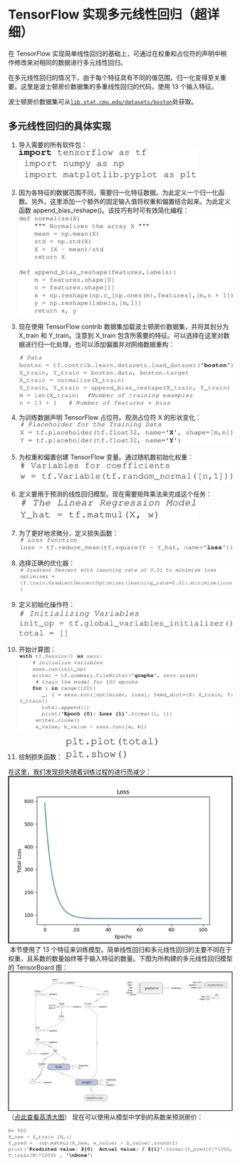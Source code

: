# TensorFlow 实现多元线性回归（超详细）

在 TensorFlow 实现简单线性回归的基础上，可通过在权重和占位符的声明中稍作修改来对相同的数据进行多元线性回归。

在多元线性回归的情况下，由于每个特征具有不同的值范围，归一化变得至关重要。这里是波士顿房价数据集的多重线性回归的代码，使用 13 个输入特征。

波士顿房价数据集可从[`lib.stat.cmu.edu/datasets/boston`](http://lib.stat.cmu.edu/datasets/boston)处获取。

## 多元线性回归的具体实现

1.  导入需要的所有软件包：
    ![](img/c833dca7520775b8c567f3a50cfa83db.jpg)

2.  因为各特征的数据范围不同，需要归一化特征数据。为此定义一个归一化函数。另外，这里添加一个额外的固定输入值将权重和偏置结合起来。为此定义函数 append_bias_reshape()。该技巧有时可有效简化编程：
    ![](img/7d386047f48c26e3b89540d1c93bfcf2.jpg)

3.  现在使用 TensorFlow contrib 数据集加载波士顿房价数据集，并将其划分为 X_train 和 Y_train。注意到 X_train 包含所需要的特征。可以选择在这里对数据进行归一化处理，也可以添加偏置并对网络数据重构：

    ![](img/85ec13e9b1279611d2bcf6383980bace.jpg)

4.  为训练数据声明 TensorFlow 占位符。观测占位符 X 的形状变化：
    ![](img/71bad1f002cd9e778690335d9e26cdbe.jpg)

5.  为权重和偏置创建 TensorFlow 变量。通过随机数初始化权重：
    ![](img/31b885c56d27c2cb1a2a3ad93aee6c17.jpg)

6.  定义要用于预测的线性回归模型。现在需要矩阵乘法来完成这个任务：
    ![](img/e38f06a2a09a1a43fa3bdf6b7f079a2a.jpg)

7.  为了更好地求微分，定义损失函数：
    ![](img/3f66b8daf12f3e60df8dc2d9edd9544a.jpg)

8.  选择正确的优化器：
    ![](img/ac23cc9e94d0d8b3196e93d148083ebd.jpg)

9.  定义初始化操作符：
    ![](img/c220f70f31c1947b7bfc907a8f3f766e.jpg)

10.  开始计算图：
    ![](img/5802894522f23a0f3c4ccee587a3c990.jpg)

11.  绘制损失函数：
    ![](img/993fede6d79cd82395e78061359b433d.jpg)

在这里，我们发现损失随着训练过程的进行而减少：
![](img/a73900ba9bd9a879ce28dfa7744983bf.jpg)
 本节使用了 13 个特征来训练模型。简单线性回归和多元线性回归的主要不同在于权重，且系数的数量始终等于输入特征的数量。下图为所构建的多元线性回归模型的 TensorBoard 图：
![](img/aed41f941b64600645ca0ba32d912034.jpg)
（[点此查看高清大图](http://c.biancheng.net/uploads/allimg/190108/2-1Z10Q40PIM.gif)）
现在可以使用从模型中学到的系数来预测房价：

![](img/2d5b386637a4188b04138d8d468ffde0.jpg)